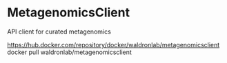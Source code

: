 # MetagenomicsClient

API client for curated metagenomics

https://hub.docker.com/repository/docker/waldronlab/metagenomicsclient
docker pull waldronlab/metagenomicsclient
